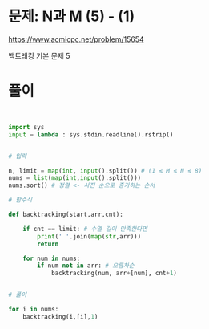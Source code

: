 # 문제: N과 M (5) - (1)
https://www.acmicpc.net/problem/15654

백트래킹 기본 문제 5
# 풀이

``` python


import sys
input = lambda : sys.stdin.readline().rstrip()


# 입력

n, limit = map(int, input().split()) # (1 ≤ M ≤ N ≤ 8)
nums = list(map(int,input().split()))
nums.sort() # 정렬 <- 사전 순으로 증가하는 순서

# 함수식

def backtracking(start,arr,cnt):

    if cnt == limit: # 수열 길이 만족한다면
        print(' '.join(map(str,arr)))
        return

    for num in nums:
        if num not in arr: # 오름차순
            backtracking(num, arr+[num], cnt+1)


# 풀이

for i in nums:
    backtracking(i,[i],1)


```
